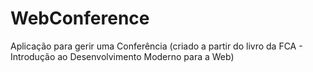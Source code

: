 # WebConference
Aplicação para gerir uma Conferência
(criado a partir do livro da FCA - Introdução ao Desenvolvimento Moderno para a Web)